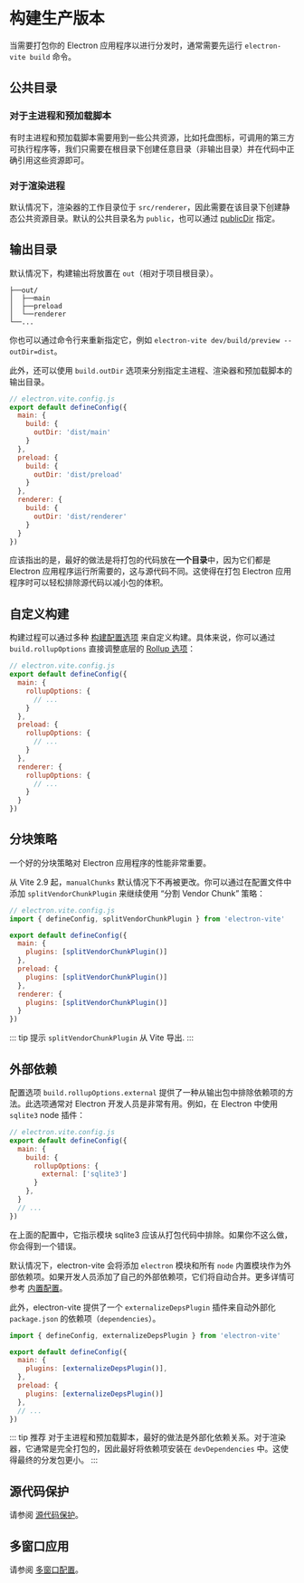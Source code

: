 # 构建生产版本

当需要打包你的 Electron 应用程序以进行分发时，通常需要先运行 `electron-vite build` 命令。

## 公共目录

### 对于主进程和预加载脚本

有时主进程和预加载脚本需要用到一些公共资源，比如托盘图标，可调用的第三方可执行程序等，我们只需要在根目录下创建任意目录（非输出目录）并在代码中正确引用这些资源即可。

### 对于渲染进程

默认情况下，渲染器的工作目录位于 `src/renderer`，因此需要在该目录下创建静态公共资源目录。默认的公共目录名为 `public`，也可以通过 [publicDir](https://vitejs.dev/config/shared-options.html#publicdir) 指定。

## 输出目录

默认情况下，构建输出将放置在 `out`（相对于项目根目录）。

```
├──out/
│  ├──main
│  ├──preload
│  └──renderer
└──...
```

你也可以通过命令行来重新指定它，例如 `electron-vite dev/build/preview --outDir=dist`。

此外，还可以使用 `build.outDir` 选项来分别指定主进程、渲染器和预加载脚本的输出目录。

```js
// electron.vite.config.js
export default defineConfig({
  main: {
    build: {
      outDir: 'dist/main'
    }
  },
  preload: {
    build: {
      outDir: 'dist/preload'
    }
  },
  renderer: {
    build: {
      outDir: 'dist/renderer'
    }
  }
})
```

应该指出的是，最好的做法是将打包的代码放在**一个目录**中，因为它们都是 Electron 应用程序运行所需要的，这与源代码不同。这使得在打包 Electron 应用程序时可以轻松排除源代码以减小包的体积。

## 自定义构建

构建过程可以通过多种 [构建配置选项](https://cn.vitejs.dev/config/build-options.html) 来自定义构建。具体来说，你可以通过 `build.rollupOptions` 直接调整底层的 [Rollup 选项](https://rollupjs.org/guide/en/#big-list-of-options)：

```js
// electron.vite.config.js
export default defineConfig({
  main: {
    rollupOptions: {
      // ...
    }
  },
  preload: {
    rollupOptions: {
      // ...
    }
  },
  renderer: {
    rollupOptions: {
      // ...
    }
  }
})
```

## 分块策略

一个好的分块策略对 Electron 应用程序的性能非常重要。

从 Vite 2.9 起，`manualChunks` 默认情况下不再被更改。你可以通过在配置文件中添加 `splitVendorChunkPlugin` 来继续使用 “分割 Vendor Chunk” 策略：

```js
// electron.vite.config.js
import { defineConfig, splitVendorChunkPlugin } from 'electron-vite'

export default defineConfig({
  main: {
    plugins: [splitVendorChunkPlugin()]
  },
  preload: {
    plugins: [splitVendorChunkPlugin()]
  },
  renderer: {
    plugins: [splitVendorChunkPlugin()]
  }
})
```

::: tip 提示
`splitVendorChunkPlugin` 从 Vite 导出.
:::

## 外部依赖

配置选项 `build.rollupOptions.external` 提供了一种从输出包中排除依赖项的方法。此选项通常对 Electron 开发人员是非常有用。例如，在 Electron 中使用 `sqlite3` node 插件：

```js
// electron.vite.config.js
export default defineConfig({
  main: {
    build: {
      rollupOptions: {
        external: ['sqlite3']
      }
    },
  }
  // ...
})
```

在上面的配置中，它指示模块 sqlite3 应该从打包代码中排除。如果你不这么做，你会得到一个错误。

默认情况下，electron-vite 会将添加 `electron` 模块和所有 `node` 内置模块作为外部依赖项。如果开发人员添加了自己的外部依赖项，它们将自动合并。更多详情可参考 [内置配置](/config/#built-in-config)。

此外，electron-vite 提供了一个 `externalizeDepsPlugin` 插件来自动外部化 `package.json` 的依赖项（`dependencies`）。

```js
import { defineConfig, externalizeDepsPlugin } from 'electron-vite'

export default defineConfig({
  main: {
    plugins: [externalizeDepsPlugin()],
  },
  preload: {
    plugins: [externalizeDepsPlugin()]
  },
  // ...
})
```

::: tip 推荐
对于主进程和预加载脚本，最好的做法是外部化依赖关系。对于渲染器，它通常是完全打包的，因此最好将依赖项安装在 `devDependencies` 中。这使得最终的分发包更小。
:::

## 源代码保护

请参阅 [源代码保护](/guide/source-code-protection)。

## 多窗口应用

请参阅 [多窗口配置](/guide/mutli-windows)。

